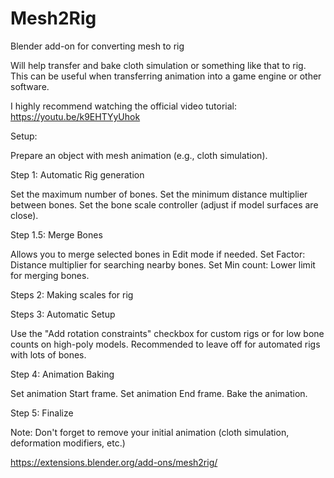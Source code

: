 # Mesh2Rig
Blender add-on for converting mesh to rig

Will help transfer and bake cloth simulation or something like that to rig. This can be useful when transferring animation into a game engine or other software.

I highly recommend watching the official video tutorial: https://youtu.be/k9EHTYyUhok

Setup:

Prepare an object with mesh animation (e.g., cloth simulation).

Step 1: Automatic Rig generation

Set the maximum number of bones.
Set the minimum distance multiplier between bones.
Set the bone scale controller (adjust if model surfaces are close).

Step 1.5: Merge Bones

Allows you to merge selected bones in Edit mode if needed. 
Set Factor: Distance multiplier for searching nearby bones.
Set Min count: Lower limit for merging bones.

Steps 2: Making scales for rig

Steps 3: Automatic Setup

Use the "Add rotation constraints" checkbox for custom rigs or for low bone counts on high-poly models. Recommended to leave off for automated rigs with lots of bones. 

Step 4: Animation Baking

Set animation Start frame.
Set animation End frame.
Bake the animation.

Step 5: Finalize

Note: Don't forget to remove your initial animation (cloth simulation, deformation modifiers, etc.)

https://extensions.blender.org/add-ons/mesh2rig/
